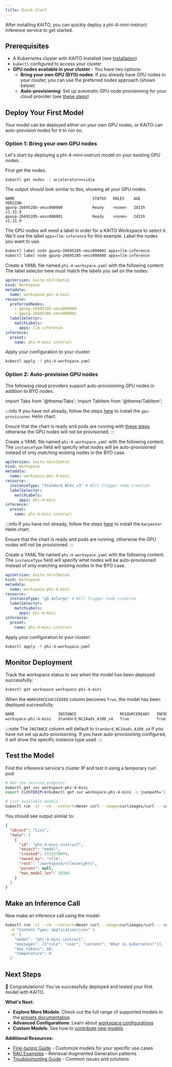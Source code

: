 ```yaml
---
title: Quick Start
---
```


After installing KAITO, you can quickly deploy a phi-4-mini-instruct inference service to get started.

## Prerequisites

- A Kubernetes cluster with KAITO installed (see [Installation](installation))
- `kubectl` configured to access your cluster
- **GPU nodes available in your cluster** - You have two options:
  - **Bring your own GPU (BYO) nodes**: If you already have GPU nodes in your cluster, you can use the preferred nodes approach (shown below)
  - **Auto-provisioning**: Set up automatic GPU node provisioning for your cloud provider (see [these steps](installation#option-2-auto-provision-gpu-nodes))

## Deploy Your First Model

Your model can be deployed either on your own GPU nodes, or KAITO can auto-provision nodes for it to run on.

### Option 1: Bring your own GPU nodes

Let's start by deploying a phi-4-mini-instruct model on your existing GPU nodes.

First get the nodes.

```bash
kubectl get nodes -l accelerator=nvidia
```

The output should look similar to this, showing all your GPU nodes.

```
NAME                                  STATUS   ROLES    AGE     VERSION
gpunp-26695285-vmss000000             Ready    <none>   2d21h   v1.31.9
gpunp-26695285-vmss000001             Ready    <none>   2d21h   v1.31.9
```

The GPU nodes will need a label in order for a KAITO Workspace to select it. We'll use the label `apps=llm-inference` for this example. Label the nodes you want to use. 

```bash
kubectl label node gpunp-26695285-vmss000001 apps=llm-inference
kubectl label node gpunp-26695285-vmss000000 apps=llm-inference
```

Create a YAML file named `phi-4-workspace.yaml` with the following content. The label selector here must match the labels you set on the nodes.

```yaml title="phi-4-workspace.yaml"
apiVersion: kaito.sh/v1beta1
kind: Workspace
metadata:
  name: workspace-phi-4-mini
resource:
  preferredNodes:
    - gpunp-26695285-vmss000000
    - gpunp-26695285-vmss000001
  labelSelector:
    matchLabels:
      apps: llm-inference
inference:
  preset:
    name: phi-4-mini-instruct
```

Apply your configuration to your cluster:

```bash
kubectl apply -f phi-4-workspace.yaml
```

### Option 2: Auto-provision GPU nodes

The following cloud providers support auto-provisioning GPU nodes in addition to BYO nodes.

import Tabs from '@theme/Tabs';
import TabItem from '@theme/TabItem';

<Tabs groupId="provider">
<TabItem value="azure" label="Azure" default>

:::info
If you have not already, follow the steps [here](azure#setup-auto-provisioning) to install the `gpu-provisioner` Helm chart.

Ensure that the chart is ready and pods are running with [these steps](azure#verify-setup) otherwise the GPU nodes will not be provisioned.
:::

Create a YAML file named `phi-4-workspace.yaml` with the following content. The `instanceType` field will specify what nodes will be auto-provisioned instead of only matching existing nodes in the BYO case.

```yaml title="phi-4-workspace.yaml"
apiVersion: kaito.sh/v1beta1
kind: Workspace
metadata:
  name: workspace-phi-4-mini
resource:
  instanceType: "Standard_NC6s_v3" # Will trigger node creation
  labelSelector:
    matchLabels:
      apps: phi-4-mini
inference:
  preset:
    name: phi-4-mini-instruct
```

</TabItem>
<TabItem value="aws" label="AWS" default>

:::info
If you have not already, follow the steps [here](aws#setup-auto-provisioning) to install the `Karpenter` Helm chart.

Ensure that the chart is ready and pods are running, otherwise the GPU nodes will not be provisioned.
:::

Create a YAML file named `phi-4-workspace.yaml` with the following content. The `instanceType` field will specify what nodes will be auto-provisioned instead of only matching existing nodes in the BYO case.

```yaml title="phi-4-workspace.yaml"
apiVersion: kaito.sh/v1beta1
kind: Workspace
metadata:
  name: workspace-phi-4-mini
resource:
  instanceType: "g5.4xlarge" # Will trigger node creation
  labelSelector:
    matchLabels:
      apps: phi-4-mini
inference:
  preset:
    name: phi-4-mini-instruct
```

</TabItem>
</Tabs>

Apply your configuration to your cluster:

```bash
kubectl apply -f phi-4-workspace.yaml
```

## Monitor Deployment

Track the workspace status to see when the model has been deployed successfully:

```bash
kubectl get workspace workspace-phi-4-mini
```

When the `WORKSPACESUCCEEDED` column becomes `True`, the model has been deployed successfully:

```bash
NAME                   INSTANCE                   RESOURCEREADY   INFERENCEREADY   JOBSTARTED   WORKSPACESUCCEEDED   AGE
workspace-phi-4-mini   Standard_NC24ads_A100_v4   True            True                          True                 4h15m
```

:::note
The `INSTANCE` column will default to `Standard_NC24ads_A100_v4` if you have not set up auto-provisioning. If you have auto-provisioning configured, it will show the specific instance type used.
:::

## Test the Model

Find the inference service's cluster IP and test it using a temporary curl pod:

```bash
# Get the service endpoint
kubectl get svc workspace-phi-4-mini
export CLUSTERIP=$(kubectl get svc workspace-phi-4-mini -o jsonpath="{.spec.clusterIPs[0]}")

# List available models
kubectl run -it --rm --restart=Never curl --image=curlimages/curl -- curl -s http://$CLUSTERIP/v1/models | jq
```

You should see output similar to:

```json
{
  "object": "list",
  "data": [
    {
      "id": "phi-4-mini-instruct",
      "object": "model",
      "created": 1733370094,
      "owned_by": "vllm",
      "root": "/workspace/vllm/weights",
      "parent": null,
      "max_model_len": 16384
    }
  ]
}
```

## Make an Inference Call

Now make an inference call using the model:

```bash
kubectl run -it --rm --restart=Never curl --image=curlimages/curl -- curl -X POST http://$CLUSTERIP/v1/chat/completions \
  -H "Content-Type: application/json" \
  -d '{
    "model": "phi-4-mini-instruct",
    "messages": [{"role": "user", "content": "What is kubernetes?"}],
    "max_tokens": 50,
    "temperature": 0
  }'
```

## Next Steps

🎉 Congratulations! You've successfully deployed and tested your first model with KAITO.

**What's Next:**

- **Explore More Models**: Check out the full range of supported models in the [presets documentation](https://github.com/kaito-project/kaito/tree/main/presets)
- **Advanced Configurations**: Learn about [workspace configurations](https://github.com/kaito-project/kaito/blob/main/api/v1alpha1/workspace_types.go)
- **Custom Models**: See how to [contribute new models](https://github.com/kaito-project/kaito/blob/main/docs/How-to-add-new-models.md)

**Additional Resources:**

- [Fine-tuning Guide](https://github.com/kaito-project/kaito/tree/main/examples/fine-tuning) - Customize models for your specific use cases
- [RAG Examples](https://github.com/kaito-project/kaito/tree/main/examples/RAG) - Retrieval-Augmented Generation patterns
- [Troubleshooting Guide](https://github.com/kaito-project/kaito/blob/main/docs/troubleshooting.md) - Common issues and solutions

